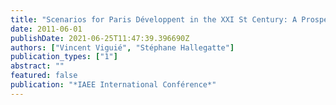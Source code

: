 ```yaml
---
title: "Scenarios for Paris Développent in the XXI St Century: A Prospective Exercice on the Impact of a Carbone Tax"
date: 2011-06-01
publishDate: 2021-06-25T11:47:39.396690Z
authors: ["Vincent Viguié", "Stéphane Hallegatte"]
publication_types: ["1"]
abstract: ""
featured: false
publication: "*IAEE International Conférence*"
---
```


